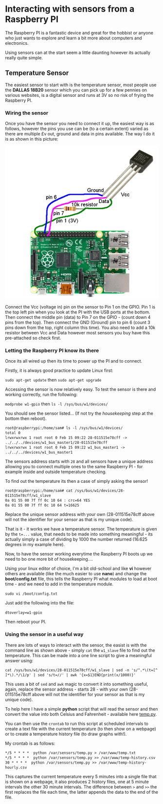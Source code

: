 # Interacting with sensors from a Raspberry PI
The Raspberry PI is a fantastic device and great for the hobbist or anyone who just wants to explore and learn a bit more about computers and electronics.

Using sensors can at the start seem a little daunting however its actually really quite simple.


## Temperature Sensor

The easiest sensor to start with is the temperature sensor, most people use the **DALLAS 18B20** sensor which you can pick up for a few pennies on various websites, is a digital sensor and runs at 3V so no risk of frying the Raspberry PI.

### Wiring the sensor

Once you have the sensor you need to connect it up, the easiest way is as follows, however the pins you use can be (to a certain extent) varied as there are multiple £v out, ground and data in pins available. The way I do it is as shown in this picture:

![Wiring diagram](https://github.com/samhilluk/pi-sensors/raw/master/wiring.png)

Connect the Vcc (voltage in) pin on the sensor to Pin 1 on the GPIO. Pin 1 is the top left pin when you look at the PI with the USB ports at the bottom. Then connect the middle pin (data) to Pin 7 on the GPIO - (count down 4 pins from the top). Then connect the GND (Ground) pin to pin 6 (count 3 pins down from the top, right column this time). You also need to add a 10k resistor between Vcc and Data however most sensors you buy have this pre-attached so check first.

### Letting the Raspberry PI know its there

Once its all wired up then its time to power up the PI and to connect.

Firstly, it is always good practice to update Linux first:
    
`sudo apt-get update` then `sudo apt-get upgrade`

Accessing the sensor is now relatively easy. To test the sensor is there and working correctly, run the following:

`modprobe w1-gpio`
then
`ls -l /sys/bus/w1/devices/`

You should see the sensor listed... (If not try the *housekeeping* step at the bottom then reboot).

```
root@raspberrypi:/home/sam# ls -l /sys/bus/w1/devices/
total 0
lrwxrwxrwx 1 root root 0 Feb 15 09:22 28-011515e78cff -> ../../../devices/w1_bus_master1/28-011515e78cff
lrwxrwxrwx 1 root root 0 Feb 15 09:22 w1_bus_master1 -> ../../../devices/w1_bus_master1
```

The sensors address starts with `28` and all sensors have a unique address allowing you to connect multiple ones to the same Raspberry PI - for example inside and outside temperature checking.

To find out the temperature its then a case of simply asking the sensor!
```
root@raspberrypi:/home/sam# cat /sys/bus/w1/devices/28-011515e78cff/w1_slave
0a 01 55 00 7f ff 0c 10 64 : crc=64 YES
0a 01 55 00 7f ff 0c 10 64 t=16625
```
Replace the unique sensor address with your own (28-011515e78cff above will not the identifier for your sensor as that is my unique code).

That is it - it works we have a temperature sensor. The temperature is given by the `t=...` value, that needs to be made into something meaningful - its actually simply a case of dividing by 1000 the number returned (16.625 degrees in my example here).

Now, to have the sensor working everytime the Raspberry PI boots up we need to bo one more bit of housekeeping....

Using your linux editor of choice, I'm a bit old-school and like **vi** however others are available (like the much easier to use **nano**) and change the **boot/config.txt** file, this tells the Raspberry PI what modules to load at boot time - and we need to add in the temperature module.

`sudo vi /boot/config.txt`

Just add the following into the file:

`dtoverlay=w1-gpio`

Then reboot your PI.


### Using the sensor in a useful way

There are lots of ways to interact with the sensor, the easist is with the command line as shown above - simply `cat` the `w1_slave` file to find out the temperature. This can be made into a one line script to give a meaningful answer using:

```
cat /sys/bus/w1/devices/28-011515e78cff/w1_slave | sed -n 's/^.*\(t=[^ ]*\).*/\1/p' | sed 's/t=//' | awk '{x=$1}END{print(x/1000)}'
```

This uses a bit of `sed` and `awk` magic to convert it into something useful, again, replace the sensor address - starts 28 - with your own (28-011515e78cff above will not the identifier for your sensor as that is my unique code).


To help here I have a simple **python** script that will read the sensor and then convert the value into both Celsius and Fahrenheit - available here [temp.py](https://github.com/samhilluk/pi-sensors/raw/master/temp.py "temp.py").

You can then use the `crontab` to run this script at scheduled intervals to create a text file with the current temperature (to then show on a webpage) or to create a temperature history file (to draw graphs with!).

My crontab is as follows:

```
*/5 * * * *  python /var/sensors/temp.py > /var/www/temp.txt
*/5 * * * *  python /var/sensors/temp.py >> /var/www/temp-history.csv
30 * * * *  python /var/sensors/temp.py >> /var/www/temp-history-hourly.csv
```

This captures the current temperature every 5 minutes into a single file that is shown on a webpage, it also produces 2 history files, one at 5 minute intervals the other 30 minute intervals. The difference between `>` and `>>` the first replaces the file each time, the latter appends the data to the end of the file.




  